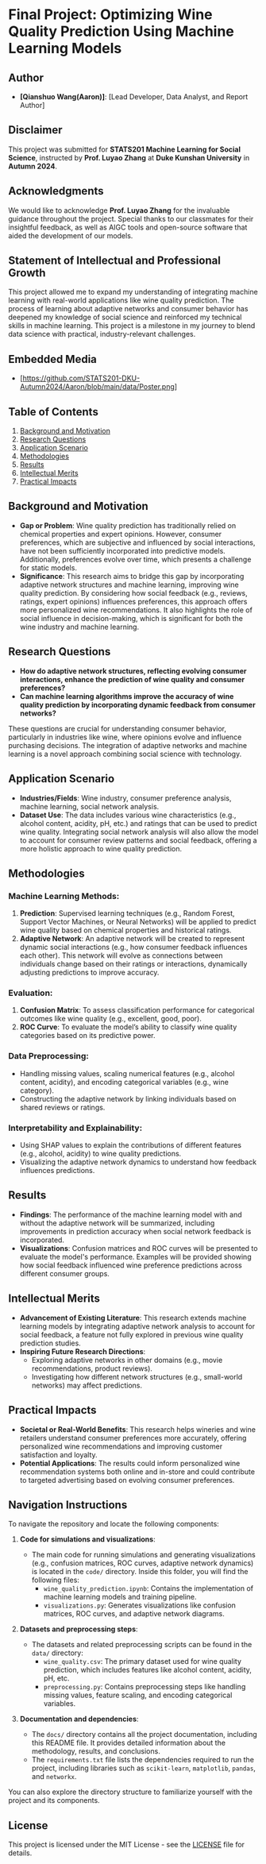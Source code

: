 # Final Project: Optimizing Wine Quality Prediction Using Machine Learning Models

## Author
- **[Qianshuo Wang(Aaron)]**: [Lead Developer, Data Analyst, and Report Author]


## Disclaimer
This project was submitted for **STATS201 Machine Learning for Social Science**, instructed by **Prof. Luyao Zhang** at **Duke Kunshan University** in **Autumn 2024**.

## Acknowledgments
We would like to acknowledge **Prof. Luyao Zhang** for the invaluable guidance throughout the project. Special thanks to our classmates for their insightful feedback, as well as AIGC tools and open-source software that aided the development of our models.
                       
## Statement of Intellectual and Professional Growth
This project allowed me to expand my understanding of integrating machine learning with real-world applications like wine quality prediction. The process of learning about adaptive networks and consumer behavior has deepened my knowledge of social science and reinforced my technical skills in machine learning. This project is a milestone in my journey to blend data science with practical, industry-relevant challenges.

## Embedded Media
- [https://github.com/STATS201-DKU-Autumn2024/Aaron/blob/main/data/Poster.png] 

## Table of Contents
1. [Background and Motivation](#background-and-motivation)
2. [Research Questions](#research-questions)
3. [Application Scenario](#application-scenario)
4. [Methodologies](#methodologies)
5. [Results](#results)
6. [Intellectual Merits](#intellectual-merits)
7. [Practical Impacts](#practical-impacts)


## Background and Motivation
- **Gap or Problem**: Wine quality prediction has traditionally relied on chemical properties and expert opinions. However, consumer preferences, which are subjective and influenced by social interactions, have not been sufficiently incorporated into predictive models. Additionally, preferences evolve over time, which presents a challenge for static models.
- **Significance**: This research aims to bridge this gap by incorporating adaptive network structures and machine learning, improving wine quality prediction. By considering how social feedback (e.g., reviews, ratings, expert opinions) influences preferences, this approach offers more personalized wine recommendations. It also highlights the role of social influence in decision-making, which is significant for both the wine industry and machine learning.

## Research Questions
- **How do adaptive network structures, reflecting evolving consumer interactions, enhance the prediction of wine quality and consumer preferences?**
- **Can machine learning algorithms improve the accuracy of wine quality prediction by incorporating dynamic feedback from consumer networks?**

These questions are crucial for understanding consumer behavior, particularly in industries like wine, where opinions evolve and influence purchasing decisions. The integration of adaptive networks and machine learning is a novel approach combining social science with technology.

## Application Scenario
- **Industries/Fields**: Wine industry, consumer preference analysis, machine learning, social network analysis.
- **Dataset Use**: The data includes various wine characteristics (e.g., alcohol content, acidity, pH, etc.) and ratings that can be used to predict wine quality. Integrating social network analysis will also allow the model to account for consumer review patterns and social feedback, offering a more holistic approach to wine quality prediction.

## Methodologies

### Machine Learning Methods:
1. **Prediction**: Supervised learning techniques (e.g., Random Forest, Support Vector Machines, or Neural Networks) will be applied to predict wine quality based on chemical properties and historical ratings.
2. **Adaptive Network**: An adaptive network will be created to represent dynamic social interactions (e.g., how consumer feedback influences each other). This network will evolve as connections between individuals change based on their ratings or interactions, dynamically adjusting predictions to improve accuracy.

### Evaluation:
1. **Confusion Matrix**: To assess classification performance for categorical outcomes like wine quality (e.g., excellent, good, poor).
2. **ROC Curve**: To evaluate the model’s ability to classify wine quality categories based on its predictive power.

### Data Preprocessing:
- Handling missing values, scaling numerical features (e.g., alcohol content, acidity), and encoding categorical variables (e.g., wine category).
- Constructing the adaptive network by linking individuals based on shared reviews or ratings.

### Interpretability and Explainability:
- Using SHAP values to explain the contributions of different features (e.g., alcohol, acidity) to wine quality predictions.
- Visualizing the adaptive network dynamics to understand how feedback influences predictions.

## Results
- **Findings**: The performance of the machine learning model with and without the adaptive network will be summarized, including improvements in prediction accuracy when social network feedback is incorporated.
- **Visualizations**: Confusion matrices and ROC curves will be presented to evaluate the model's performance. Examples will be provided showing how social feedback influenced wine preference predictions across different consumer groups.

## Intellectual Merits
- **Advancement of Existing Literature**: This research extends machine learning models by integrating adaptive network analysis to account for social feedback, a feature not fully explored in previous wine quality prediction studies.
- **Inspiring Future Research Directions**:
   - Exploring adaptive networks in other domains (e.g., movie recommendations, product reviews).
   - Investigating how different network structures (e.g., small-world networks) may affect predictions.

## Practical Impacts
- **Societal or Real-World Benefits**: This research helps wineries and wine retailers understand consumer preferences more accurately, offering personalized wine recommendations and improving customer satisfaction and loyalty.
- **Potential Applications**: The results could inform personalized wine recommendation systems both online and in-store and could contribute to targeted advertising based on evolving consumer preferences.

## Navigation Instructions

To navigate the repository and locate the following components:

1. **Code for simulations and visualizations**:
   - The main code for running simulations and generating visualizations (e.g., confusion matrices, ROC curves, adaptive network dynamics) is located in the `code/` directory. Inside this folder, you will find the following files:
     - `wine_quality_prediction.ipynb`: Contains the implementation of machine learning models and training pipeline.
     - `visualizations.py`: Generates visualizations like confusion matrices, ROC curves, and adaptive network diagrams.

2. **Datasets and preprocessing steps**:
   - The datasets and related preprocessing scripts can be found in the `data/` directory:
     - `wine_quality.csv`: The primary dataset used for wine quality prediction, which includes features like alcohol content, acidity, pH, etc.
     - `preprocessing.py`: Contains preprocessing steps like handling missing values, feature scaling, and encoding categorical variables.

3. **Documentation and dependencies**:
   - The `docs/` directory contains all the project documentation, including this README file. It provides detailed information about the methodology, results, and conclusions.
   - The `requirements.txt` file lists the dependencies required to run the project, including libraries such as `scikit-learn`, `matplotlib`, `pandas`, and `networkx`.

You can also explore the directory structure to familiarize yourself with the project and its components.

## License
This project is licensed under the MIT License - see the [LICENSE](LICENSE) file for details.
